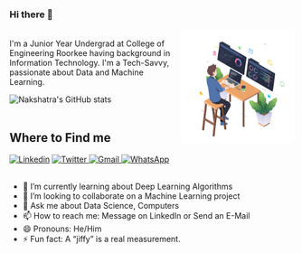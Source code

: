 ### Hi there 👋
  <img align="right" alt="JPG" src="https://github.com/nakshatra-garg/nakshatra-garg/blob/main/programmer.jpg" width="40%" height="40%" />
<br>
I'm a Junior Year Undergrad at College of Engineering Roorkee having background in Information Technology. I'm a Tech-Savvy, passionate about Data and Machine Learning.

![Nakshatra's GitHub stats](https://github-readme-stats.vercel.app/api?username=nakshatra-garg&hide=issues&show_icons=true) <br>
<br>
## Where to Find me
<a href="https://www.linkedin.com/in/nakshatra-garg/"><img src="https://edent.github.io/SuperTinyIcons/images/svg/linkedin.svg" width="40" title="Linkedin" /></a>  <a href="https://twitter.com/nakshatra_garg_"><img src="https://edent.github.io/SuperTinyIcons/images/svg/twitter.svg" width="40" title="Twitter"/> </a>  <a href="mailto:gargnakshatra11@gmail.com"><img src="https://edent.github.io/SuperTinyIcons/images/svg/gmail.svg" width="40" title="Gmail"/> </a>  <a href="https://wa.me/919568227135"><img src="https://camo.githubusercontent.com/945d32cdd8d51fe844ca8b2976914ae8786586607aee1cba24d7318e24b30411/68747470733a2f2f6564656e742e6769746875622e696f2f537570657254696e7949636f6e732f696d616765732f7376672f77686174736170702e737667" width="40" title="WhatsApp"/> </a> <br>
<br>
- 🌱 I’m currently learning about Deep Learning Algorithms
- 👯 I’m looking to collaborate on a Machine Learning project
- 💬 Ask me about Data Science, Computers
- 📫 How to reach me: Message on LinkedIn or Send an E-Mail
- 😄 Pronouns: He/Him
- ⚡ Fun fact: A “jiffy” is a real measurement.
